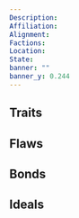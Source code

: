 ```yaml
---
Description: 
Affiliation: 
Alignment:
Factions:
Location: 
State:
banner: ""
banner_y: 0.244
---
```



## Traits


## Flaws


## Bonds


## Ideals

